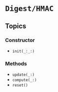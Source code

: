 # ``Digest/HMAC``

## Topics

### Constructor

- ``init(_:_:)``

### Methods

- ``update(_:)``
- ``compute(_:)``
- ``reset()``
